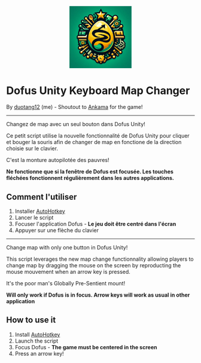 <div style="text-align:center">
    <img width="33%" src="./logo.png" />
</div>

# Dofus Unity Keyboard Map Changer

By [duotang12](https://github.com/duotang12) (me) - Shoutout to [Ankama](https://www.ankama.com/en) for the game!

---
Changez de map avec un seul bouton dans Dofus Unity!

Ce petit script utilise la nouvelle fonctionnalité de Dofus Unity pour cliquer et bouger la souris afin de changer de map en fonctione de la direction choisie sur le clavier.

C'est la monture autopilotée des pauvres!

**Ne fonctionne que si la fenêtre de Dofus est focusée.
Les touches fléchées fonctionnent régulièrement dans les autres applications.**

## Comment l'utiliser

1. Installer [AutoHotkey](https://www.autohotkey.com/)
2. Lancer le script
3. Focuser l'application Dofus - **Le jeu doit être centré dans l'écran**
4. Appuyer sur une flèche du clavier

---

Change map with only one button in Dofus Unity!

This script leverages the new map change functionnality allowing players to change map by dragging the mouse on the screen by reproducting the mouse mouvement when an arrow key is pressed.

It's the poor man's Globally Pre-Sentient mount!

**Will only work if Dofus is in focus.
Arrow keys will work as usual in other application**

## How to use it

1. Install [AutoHotkey](https://www.autohotkey.com/)
2. Launch the script
3. Focus Dofus - **The game must be centered in the screen**
4. Press an arrow key!
